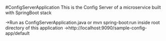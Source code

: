#ConfigServerApplication
This is the Config Server of a microservice built with SpringBoot stack

->Run as ConfigServerApplication.java or mvn spring-boot:run inside root directory of this application
->http://localhost:9090/sample-config-app/default